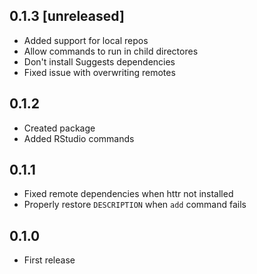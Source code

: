 ## 0.1.3 [unreleased]

- Added support for local repos
- Allow commands to run in child directores
- Don't install Suggests dependencies
- Fixed issue with overwriting remotes

## 0.1.2

- Created package
- Added RStudio commands

## 0.1.1

- Fixed remote dependencies when httr not installed
- Properly restore `DESCRIPTION` when `add` command fails

## 0.1.0

- First release
